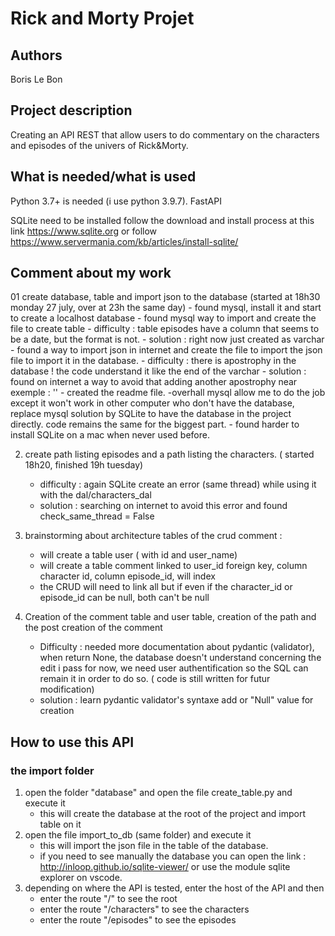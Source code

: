 # Rick and Morty Projet

## Authors
Boris Le Bon

## Project description

Creating an API REST that allow users to do commentary on the characters and episodes of the univers of 
Rick&Morty.

## What is needed/what is used

Python 3.7+ is needed (i use python 3.9.7).
FastAPI

SQLite need to be installed follow the download and install process at this link https://www.sqlite.org
or follow https://www.servermania.com/kb/articles/install-sqlite/ 

## Comment about my work

01 create database, table and import json to the database (started at 18h30 monday 27 july, over at 23h the same day)
    - found mysql, install it and start to create a localhost database
    - found mysql way to import and create the file to create table
        - difficulty : table episodes have a column that seems to be a date, but the format is not. 
        - solution : right now just created as varchar
    - found a way to import json in internet and create the file to import the json file to import it in the database.
        - difficulty : there is apostrophy in the database ! the code understand it like the end of the varchar
        - solution : found on internet a way to avoid that adding another apostrophy near exemple : ''
    - created the readme file.
    -overhall mysql allow me to do the job except it won't work in other computer who don't have the database, replace
    mysql solution by SQLite to have the database in the project directly. code remains the same for the biggest part. 
        - found harder to install SQLite on a mac when never used before. 

02. create path listing episodes and a path listing the characters. ( started 18h20, finished 19h tuesday)
    - difficulty : again SQLite create an error (same thread) while using it with the dal/characters_dal
    - solution : searching on internet to avoid this error and found check_same_thread = False 

03. brainstorming about architecture tables of the crud comment : 
    - will create a table user ( with id and user_name)
    - will create a table comment linked to user_id foreign key, column character id, column episode_id, will index
    - the CRUD will need to link all but if even if the character_id or episode_id can be null, both can't be null

04. Creation of the comment table and user table, creation of the path and the post creation of the comment
    - Difficulty : needed more documentation about pydantic (validator),
                   when return None, the database doesn't understand
                   concerning the edit i pass for now, we need user authentification so the SQL can remain it in order to do so. ( code is still written for futur modification)
    - solution : learn pydantic validator's syntaxe
                 add or "Null" value for creation
                 


## How to use this API

### the import folder

01. open the folder "database" and open the file create_table.py and execute it
    - this will create the database at the root of the project and import table on it
02. open the file import_to_db (same folder) and execute it
    - this will import the json file in the table of the database.
    - if you need to see manually the database you can open the link :
    http://inloop.github.io/sqlite-viewer/ or use the module sqlite explorer on vscode.
03. depending on where the API is tested, enter the host of the API and then
    - enter the route "/" to see the root
    - enter the route "/characters" to see the characters
    - enter the route "/episodes" to see the episodes



